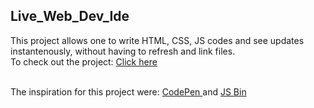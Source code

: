 ## Live_Web_Dev_Ide 
This project allows one to write HTML, CSS, JS codes and see updates instantenously, without having to refresh and link files.
<br>
To check out the project: <a href = 'https://pranishnepal.github.io/live_web_dev_ide/'>Click here</a>

<br>
The inspiration for this project were: <a href = 'https://codepen.io/'> CodePen </a> and <a href = 'https://jsbin.com/?html,output'> JS Bin </a>
